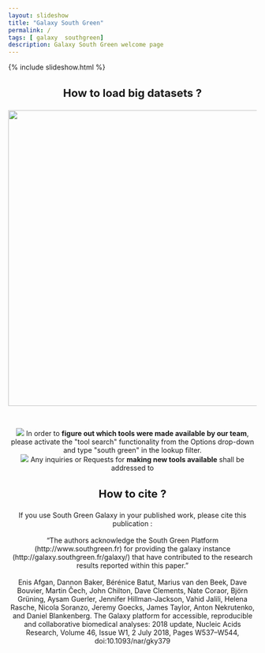 ```yaml
---
layout: slideshow
title: "Galaxy South Green"
permalink: /
tags: [ galaxy  southgreen]
description: Galaxy South Green welcome page
---
```


{% include slideshow.html %}

<div style='text-align:center;'>
    <div id='blackColorBlock'>
        <h3 style='font-size:22px;'>How to load big datasets ? </h3>
        <a target="_blank" href="http://galaxy.southgreen.fr/galaxy/u/dereeper/p/howtoload"><img src="{{ site.url }}/images/procedure_load_FTP.png" width="600"></a>
    </div>
    <p><br/></p>
    <div class="container">
        <div id='orangeColorBlock'>
            <img src="{{ site.url }}/images/bulb.png">&nbsp;In order to <b>figure out which tools were made available by our team</b>, please activate the "tool search" functionality from the Options drop-down and type "south green" in the lookup filter.
        </div>
        <div id='greenColorBlock'>
            <img src="{{ site.url }}/images/mail.gif">&nbsp;Any inquiries or Requests for <b>making new tools available</b> shall be addressed to
            <script language='javascript'>
                DOT = '.';
                AT = '@';
                DASH = '-';
                emailE = ('galaxy' + DASH + 'dev' + DASH + 'southgreen' + AT + 'cirad' + DOT + 'fr')
                document.write('<A HREF="mailto:' + emailE + '">' + emailE + '</a>');
            </script>
        </div>
    </div>
    <div id='blackColorBlock'>
        <h3 style='font-size:22px;'>How to cite ? </h3>
        <p style='text-align=justify'>If you use South Green Galaxy in your published work, please cite this publication :<br/><br/>
“The authors acknowledge the South Green Platform (http://www.southgreen.fr) for providing the galaxy instance (http://galaxy.southgreen.fr/galaxy/) that have contributed to the research results reported within this paper.”
<br/><br/>
Enis Afgan, Dannon Baker, Bérénice Batut, Marius van den Beek, Dave Bouvier, Martin Čech, John Chilton, Dave Clements, Nate Coraor, Björn Grüning, Aysam Guerler, Jennifer Hillman-Jackson, Vahid Jalili, Helena Rasche, Nicola Soranzo, Jeremy Goecks, James Taylor, Anton Nekrutenko, and Daniel Blankenberg. The Galaxy platform for accessible, reproducible and collaborative biomedical analyses: 2018 update, Nucleic Acids Research, Volume 46, Issue W1, 2 July 2018, Pages W537–W544, doi:10.1093/nar/gky379
</p>
    </div>
</div>